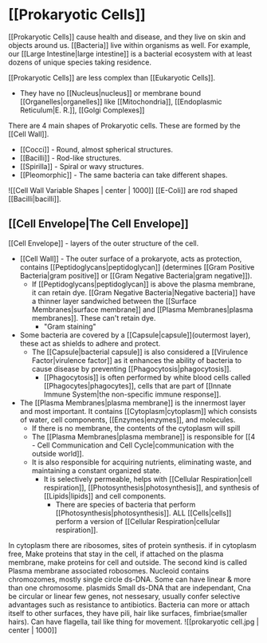 # [[Prokaryotic Cells]]

[[Prokaryotic Cells]] cause health and disease, and they live on skin and objects around us. [[Bacteria]] live within organisms as well. For example, our [[Large Intestine|large intestine]] is a bacterial ecosystem with at least dozens of unique species taking residence.

[[Prokaryotic Cells]] are less complex than [[Eukaryotic Cells]].
- They have no [[Nucleus|nucleus]] or membrane bound [[Organelles|organelles]] like [[Mitochondria]], [[Endoplasmic Reticulum|E. R.]], [[Golgi Complexes]]

There are 4 main shapes of Prokaryotic cells. These are formed by the [[Cell Wall]].
- [[Cocci]] - Round, almost spherical structures.
- [[Bacilli]] - Rod-like structures.
- [[Spirilla]] - Spiral or wavy structures.
- [[Pleomorphic]] - The same bacteria can take different shapes.

![[Cell Wall Variable Shapes | center | 1000]]
[[E-Coli]] are rod shaped [[Bacilli|bacilli]].

## [[Cell Envelope|The Cell Envelope]]
[[Cell Envelope]] - layers of the outer structure of the cell.
- [[Cell Wall]] - The outer surface of a prokaryote, acts as protection, contains [[Peptidoglycans|peptidoglycan]] (determines [[Gram Positive Bacteria|gram positive]] or [[Gram Negative Bacteria|gram negative]]). 
	- If [[Peptidoglycans|peptidoglycan]] is above the plasma membrane, it can retain dye. [[Gram Negative Bacteria|Negative bacteria]] have a thinner layer sandwiched between the [[Surface Membranes|surface membrane]] and [[Plasma Membranes|plasma membranes]]. These can't retain dye.
		- "Gram staining"
- Some bacteria are covered by a [[Capsule|capsule]](outermost layer), these act as shields to adhere and protect.
	- The [[Capsule|bacterial capsule]] is also considered a [[Virulence Factor|virulence factor]] as it enhances the ability of bacteria to cause disease by preventing [[Phagocytosis|phagocytosis]].
		- [[Phagocytosis]] is often performed by white blood cells called [[Phagocytes|phagocytes]], cells that are part of [[Innate Immune System|the non-specific immune response]].
- The [[Plasma Membranes|plasma membrane]] is the innermost layer and most important. It contains [[Cytoplasm|cytoplasm]] which consists of water, cell components, [[Enzymes|enzymes]], and molecules. 
	- If there is no membrane, the contents of the cytoplasm will spill
	- The [[Plasma Membranes|plasma membrane]] is responsible for [[4 - Cell Communication and Cell Cycle|communication with the outside world]].
	- It is also responsible for acquiring nutrients, eliminating waste, and maintaining a constant organized state.
		- It is selectively permeable, helps with [[Cellular Respiration|cell respiration]], [[Photosynthesis|photosynthesis]], and synthesis of [[Lipids|lipids]] and cell components.
			- There are species of bacteria that perform [[Photosynthesis|photosynthesis]]. ALL [[Cells|cells]] perform a version of [[Cellular Respiration|cellular respiration]].




In cytoplasm there are ribosomes, sites of protein synthesis. if in cytoplasm free, Make proteins that stay in the cell, if attached on the plasma membrane, make proteins for cell and outside. The second kind is called Plasma membrane associated robosomes.
Nucleoid contains chromozomes, mostly single circle ds-DNA. Some can have linear & more than one chromosome. 
plasmids Small ds-DNA that are independant, Cna be circular or linear few genes, not nessesary, usually confer selective advantages such as resistance to antibiotics.
Bacteria can more or attach itself to other surfaces, they have pili, hair like surfaces, fimbriae(smaller hairs). Can have flagella, tail like thing for movement. ![[prokaryotic cell.jpg | center | 1000]]